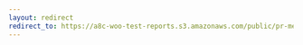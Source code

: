 ```yaml
---
layout: redirect
redirect_to: https://a8c-woo-test-reports.s3.amazonaws.com/public/pr-merge/40521/e2e/index.html
---
```


